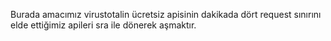 Burada amacımız virustotalin ücretsiz apisinin dakikada dört request sınırını elde ettiğimiz apileri sra ile dönerek aşmaktır.
